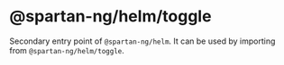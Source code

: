 # @spartan-ng/helm/toggle

Secondary entry point of `@spartan-ng/helm`. It can be used by importing from `@spartan-ng/helm/toggle`.
